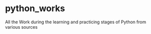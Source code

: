 # python_works

All the Work during the learning and practicing stages of Python from various sources
